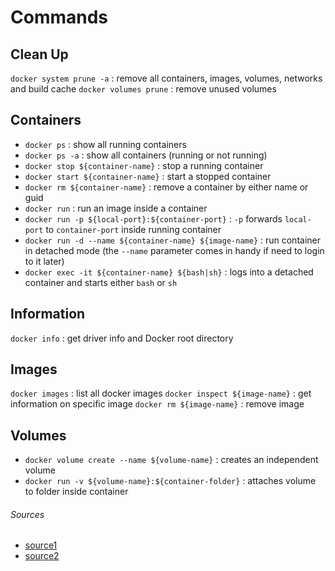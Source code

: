 # Commands

## Clean Up

`docker system prune -a` : remove all containers, images, volumes, networks and build cache
`docker volumes prune` : remove unused volumes

## Containers

- `docker ps` : show all running containers
- `docker ps -a` : show all containers (running or not running)
- `docker stop ${container-name}` : stop a running container
- `docker start ${container-name}` : start a stopped container
- `docker rm ${container-name}` : remove a container by either name or guid
- `docker run` : run an image inside a container
- `docker run -p ${local-port}:${container-port}` : `-p` forwards `local-port` to `container-port` inside running container
- `docker run -d --name ${container-name} ${image-name}` : run container in detached mode (the `--name` parameter comes in handy if need to login to it later)
- `docker exec -it ${container-name} ${bash|sh}` : logs into a detached container and starts either `bash` or `sh`

## Information

`docker info` : get driver info and Docker root directory

## Images

`docker images` : list all docker images
`docker inspect ${image-name}` : get information on specific image
`docker rm ${image-name}` : remove image

## Volumes

- `docker volume create --name ${volume-name}` : creates an independent volume
- `docker run -v ${volume-name}:${container-folder}` : attaches volume to folder inside container

###### Sources

- [source1](https://www.freecodecamp.org/news/where-are-docker-images-stored-docker-container-paths-explained/)
- [source2](https://www.freecodecamp.org/news/docker-image-guide-how-to-remove-and-delete-docker-images-stop-containers-and-remove-all-volumes/)
